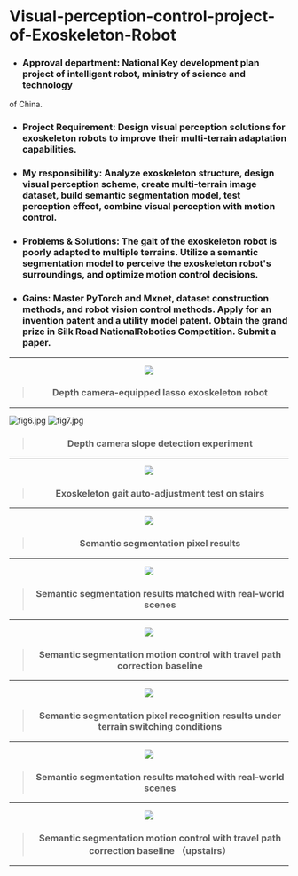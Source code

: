 # Visual-perception-control-project-of-Exoskeleton-Robot
* ### Approval department: National Key development plan project of intelligent robot, ministry of science and technology 
of China.
* ### Project Requirement: Design visual perception solutions for exoskeleton robots to improve their multi-terrain adaptation capabilities.
* ### My responsibility: Analyze exoskeleton structure, design visual perception scheme, create multi-terrain image dataset, build semantic segmentation model, test perception effect, combine visual perception with motion control.
* ### Problems & Solutions: The gait of the exoskeleton robot is poorly adapted to multiple terrains. Utilize a semantic segmentation model to perceive the exoskeleton robot's surroundings, and optimize motion control decisions.
* ### Gains: Master PyTorch and Mxnet, dataset construction methods, and robot vision control methods. Apply for an invention patent and a utility model patent. Obtain the grand prize in Silk Road NationalRobotics Competition. Submit a paper.
---
<div align='center'>
  <img src='fig1.png'>
  </div>
  
<div align='center'>  
  
> ### Depth camera-equipped lasso exoskeleton robot  

  </div>

---
![fig6.jpg](fig6.jpg)  ![fig7.jpg](fig7.jpg)
<div align='center'>  
  
> ### Depth camera slope detection experiment

  </div>
  
---
<div align='center'>
  <img src='image149.gif'>
  </div>
  <div align='center'>  
  
> ### Exoskeleton gait auto-adjustment test on stairs

  </div>
  
---
<div align='center'>
  <img src='image153.gif'>
  </div>
  <div align='center'>  
  
> ### Semantic segmentation pixel results

  </div>
  
---
<div align='center'>
  <img src='image154.gif'>
  </div>
  <div align='center'>  
  
> ### Semantic segmentation results matched with real-world scenes

  </div>
  
---
<div align='center'>
  <img src='image155.gif'>
  </div>
  <div align='center'>  
  
> ### Semantic segmentation motion control with travel path correction baseline

  </div>
  
---
<div align='center'>
  <img src='image156.gif'>
  </div>
  <div align='center'>  
  
> ### Semantic segmentation pixel recognition results under terrain switching conditions

  </div>
  
---
<div align='center'>
  <img src='image157.gif'>
  </div>
  <div align='center'>  
  
> ### Semantic segmentation results matched with real-world scenes

  </div>
  
---
<div align='center'>
  <img src='image158.gif'>
  </div>
  <div align='center'>  
  
> ### Semantic segmentation motion control with travel path correction baseline （upstairs）

  </div>
  
---
